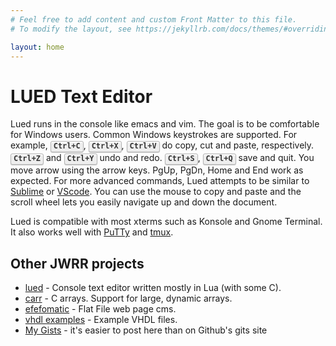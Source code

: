 ```yaml
---
# Feel free to add content and custom Front Matter to this file.
# To modify the layout, see https://jekyllrb.com/docs/themes/#overriding-theme-defaults

layout: home
---
```


<style type="text/css">
kbd {
background-color: #eee;
border-radius: 3px;
border: 1px solid #b4b4b4;
box-shadow: 0 1px 1px rgba(0, 0, 0, .2), 0 2px 0 0 rgba(255, 255, 255, .7) inset;
color: #333;
display: inline-block;
font-size: .85em;
font-weight: 700;
line-height: 1;
padding: 2px 4px;
white-space: nowrap;
}
</style>


LUED Text Editor
================

Lued runs in the console like emacs and vim.  The goal is to be comfortable 
for Windows users.  Common Windows keystrokes are supported.  For example,
<kbd>Ctrl+C</kbd>, <kbd>Ctrl+X</kbd>, <kbd>Ctrl+V</kbd> do copy, cut and paste, 
respectively. <kbd>Ctrl+Z</kbd> and <kbd>Ctrl+Y</kbd> undo and redo. 
<kbd>Ctrl+S</kbd>, <kbd>Ctrl+Q</kbd> save and quit. You move arrow using the 
arrow keys. PgUp, PgDn, Home and End work as expected. For more advanced 
commands, Lued attempts to be similar to [Sublime](https://www.sublimetext.com/)
or [VScode](https://code.visualstudio.com/).  You can use the
mouse to copy and paste and the scroll wheel lets you easily navigate up
and down the document.
 
Lued is compatible with most xterms such as Konsole and Gnome Terminal. It also
works well with [PuTTy](https://www.chiark.greenend.org.uk/~sgtatham/putty/)
and [tmux](https://github.com/tmux/tmux).


Other JWRR projects
-------------------
* [lued](https://github.com/jwrr/lued) - Console text editor written mostly in Lua (with some C).
* [carr](https://github.com/jwrr/carr) - C arrays. Support for large, dynamic arrays.
* [efefomatic](https://github.com/jwrr/efefomatic) - Flat File web page cms.
* [vhdl examples](https://github.com/jwrr/vhdl_examples) - Example VHDL files.
* [My Gists](https://github.com/jwrr/gists) - it's easier to post here than on Github's gits site





